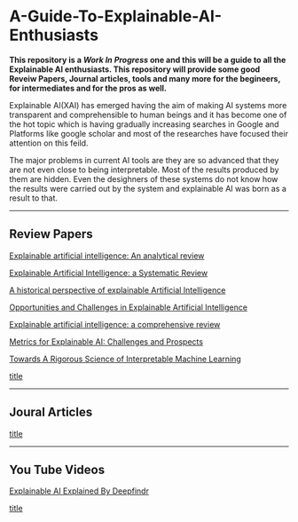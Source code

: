 # A-Guide-To-Explainable-AI-Enthusiasts

**This repository is a *Work In Progress* one and this will be a guide to all the Explainable AI enthusiasts. This repository will provide some good Reveiw Papers, Journal articles, tools and many more for the begineers, for intermediates and for the pros as well.**

Explainable AI(XAI) has emerged having the aim of making AI systems more transparent and comprehensible to human beings and it has become one of the hot topic which is having gradually increasing searches in Google and Platforms like google scholar and most of the researches have focused their attention on this feild.

The major problems in current AI tools are they are so advanced that they are not even close to being interpretable. Most of the results produced by them are hidden. Even the desighners of these systems do not know how the results were carried out by the system and explainable AI was born as a result to that.

--- 

## Review Papers

[Explainable artificial intelligence: An analytical review ](https://wires.onlinelibrary.wiley.com/doi/full/10.1002/widm.1424)

[Explainable Artificial Intelligence: a Systematic Review](https://www.example.com](https://arxiv.org/pdf/2006.00093.pdf)https://arxiv.org/pdf/2006.00093.pdf)

[A historical perspective of explainable Artificial Intelligence](https://wires.onlinelibrary.wiley.com/doi/full/10.1002/widm.1391)

[Opportunities and Challenges in Explainable Artificial Intelligence](https://arxiv.org/pdf/2006.11371.pdf)

[Explainable artificial intelligence: a comprehensive review](https://link.springer.com/article/10.1007/s10462-021-10088-y)

[Metrics for Explainable AI: Challenges and Prospects](https://arxiv.org/ftp/arxiv/papers/1812/1812.04608.pdf)

[Towards A Rigorous Science of Interpretable Machine Learning](https://arxiv.org/pdf/1702.08608.pdf)

[title](https://www.example.com)


--- 

## Joural Articles

[title](https://www.example.com)

--- 

## You Tube Videos

[Explainable AI Explained By Deepfindr](https://youtube.com/playlist?list=PLV8yxwGOxvvovp-j6ztxhF3QcKXT6vORU)

[title](https://www.example.com)




